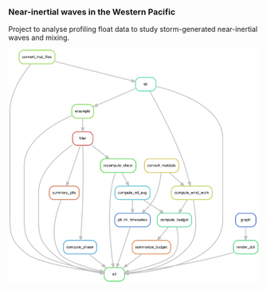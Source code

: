 ### Near-inertial waves in the Western Pacific
Project to analyse profiling float data to study storm-generated near-inertial waves and mixing.


![DAG of workflow.](./viz/rulegraph.png)
